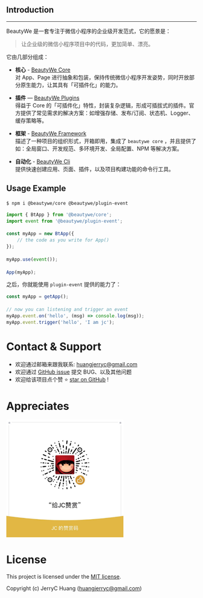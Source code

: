 ## Introduction
----

BeautyWe 是一套专注于微信小程序的企业级开发范式，它的愿景是：

> 让企业级的微信小程序项目中的代码，更加简单、漂亮。

它由几部分组成：

* **核心** - [BeautyWe Core](https://www.npmjs.com/package/@beautywe/core)    
    对 App、Page 进行抽象和包装，保持传统微信小程序开发姿势，同时开放部分原生能力，让其具有「可插件化」的能力。

* **插件** — [BeautyWe Plugins](https://www.npmjs.com/search?q=keywords%3Abeautywe-plugin)    
    得益于 Core 的「可插件化」特性，封装复杂逻辑，形成可插拔式的插件。官方提供了常见需求的解决方案：如增强存储、发布/订阅、状态机、Logger、缓存策略等。

* **框架** - [BeautyWe Framework](https://www.npmjs.com/package/@beautywe/framework)    
    描述了一种项目的组织形式，开箱即用，集成了 `beautywe core` ，并且提供了如：全局窗口、开发规范、多环境开发、全局配置、NPM 等解决方案。

* **自动化** - [BeautyWe Cli](https://www.npmjs.com/package/@beautywe/cli)    
    提供快速创建应用、页面、插件，以及项目构建功能的命令行工具。

## Usage Example


```shell
$ npm i @beautywe/core @beautywe/plugin-event
```

```javascript
import { BtApp } from '@beautywe/core';
import event from '@beautywe/plugin-event';

const myApp = new BtApp({
    // the code as you write for App()
});

myApp.use(event());

App(myApp);
```

之后，你就能使用 `plugin-event` 提供的能力了：

```javascript
const myApp = getApp();

// now you can listening and trigger an event
myApp.event.on('hello', (msg) => console.log(msg));
myApp.event.trigger('hello', 'I am jc');
```

# Contact & Support


* 欢迎通过邮箱来跟我联系: huangjerryc@gmail.com
* 欢迎通过 [GitHub issue](https://github.com/beautywe/beautywe/issues) 提交 BUG、以及其他问题
* 欢迎给该项目点个赞 ⭐️ [star on GitHub](https://github.com/beautywe/beautywe) !

# Appreciates

<p align="left">
    <img style="width: 310px" src="./assets/images/appreciates.jpg">
</p>

# License

This project is licensed under the [MIT license](https://raw.githubusercontent.com/beautywe/beautywe/master/LICENSE).

Copyright (c) JerryC Huang (huangjerryc@gmail.com)
